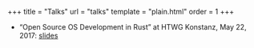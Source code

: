+++
title = "Talks"
url = "talks"
template = "plain.html"
order = 1
+++

- “Open Source OS Development in Rust” at HTWG Konstanz, May 22, 2017: [slides](https://phil-opp.github.io/talk-konstanz-may-2017/)
